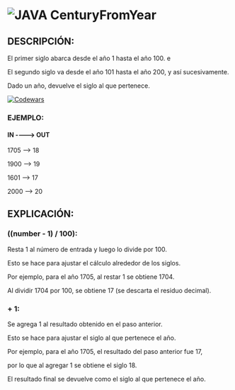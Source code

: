 # ![JAVA](https://img.shields.io/badge/Java-ED8B00?style=for-the-badge&logo=openjdk&logoColor=white) CenturyFromYear

## DESCRIPCIÓN:

El primer siglo abarca desde el año 1 hasta el año 100. e

El segundo siglo va desde el año 101 hasta el año 200, y así sucesivamente. 

Dado un año, devuelve el siglo al que pertenece.

[![Codewars](https://img.shields.io/badge/Codewars-B1361E?style=for-the-badge&logo=codewars&logoColor=grey)](https://www.codewars.com/kata/5a3fe3dde1ce0e8ed6000097)

### EJEMPLO:

#### IN ----> OUT

1705 --> 18

1900 --> 19

1601 --> 17

2000 --> 20

## EXPLICACIÓN:

### ((number - 1) / 100):

Resta 1 al número de entrada y luego lo divide por 100.

Esto se hace para ajustar el cálculo alrededor de los siglos.

Por ejemplo, para el año 1705, al restar 1 se obtiene 1704.

Al dividir 1704 por 100, se obtiene 17 (se descarta el residuo decimal).

### + 1:

Se agrega 1 al resultado obtenido en el paso anterior.

Esto se hace para ajustar el siglo al que pertenece el año.

Por ejemplo, para el año 1705, el resultado del paso anterior fue 17,

por lo que al agregar 1 se obtiene el siglo 18.

El resultado final se devuelve como el siglo al que pertenece el año.
